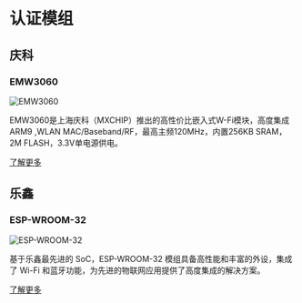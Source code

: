 # 认证模组

## 庆科

### EMW3060

![EMW3060](https://img.alicdn.com/tfs/TB13M4zceOSBuNjy0FdXXbDnVXa-1200-761.png)

EMW3060是上海庆科（MXCHIP）推出的高性价比嵌入式W-Fi模块，高度集成ARM9 ,WLAN MAC/Baseband/RF，最高主频120MHz，内置256KB SRAM，2M FLASH，3.3V单电源供电。

[了解更多](http://www.mxchip.com/product/wifi_product/56)

## 乐鑫

### ESP-WROOM-32

![ESP-WROOM-32](https://img.alicdn.com/tfs/TB1zrdLch9YBuNjy0FfXXXIsVXa-595-800.png)

基于乐鑫最先进的 SoC，ESP-WROOM-32 模组具备高性能和丰富的外设，集成了 Wi-Fi 和蓝牙功能，为先进的物联网应用提供了高度集成的解决方案。

[了解更多](https://www.espressif.com/en/products/hardware/esp-wroom-32/overview)


